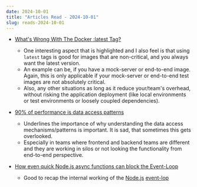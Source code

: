 ```yaml
---
date: 2024-10-01
title: "Articles Read - 2024-10-01"
slug: reads-2024-10-01
---
```




* [What's Wrong With The Docker :latest Tag?][1]
  * One interesting aspect that is highlighted and I also feel is that using `latest` tags is good for images that are non-critical, and you always want the latest version.
  * An example can be, if you have a mock-server or end-to-end image. Again, this is only applicable if your mock-server or end-to-end test images are not absolutely critical.
  * Also, any other situations as long as it reduce your/team's overhead, without risking the application deployment (like local environments or test environments or loosely coupled dependencies).
* [90% of performance is data access patterns][2]
  * Underlines the importance of why understanding the data access mechanisms/patterns is important. It is sad, that sometimes this gets overlooked.
  * Especially in teams where frontend and backend teams are different and they are working in silos or not looking the functionality from end-to-end perspective.
* [How even quick Node.js async functions can block the Event-Loop][3]
  * Good to recap the internal working of the [Node.js][4] [event-lop][5]



  [1]: https://vsupalov.com/docker-latest-tag/
  [2]: https://swizec.com/blog/90p-of-performance-is-data-access-patterns/
  [3]: https://snyk.io/blog/nodejs-how-even-quick-async-functions-can-block-the-event-loop-starve-io/
  [4]: https://nodejs.org/en/docs
  [5]: https://nodejs.org/en/docs/guides/dont-block-the-event-loop/
